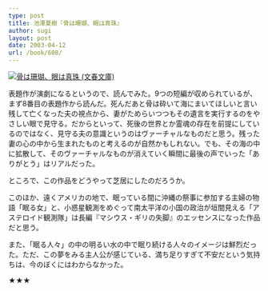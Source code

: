 ```yaml
---
type: post
title: 池澤夏樹『骨は珊瑚、眼は真珠』
author: sugi
layout: post
date: 2003-04-12
url: /book/608/
---
```

<a href="http://www.amazon.co.jp/exec/obidos/ASIN/4167561042/chezsugi-22/ref=nosim/" onclick="_gaq.push(['_trackEvent', 'outbound-article', 'http://www.amazon.co.jp/exec/obidos/ASIN/4167561042/chezsugi-22/ref=nosim/', '']);" name="amazletlink" target="_blank"><img src="http://i2.wp.com/ec2.images-amazon.com/images/I/51H5107J0PL.SL160.jpg?w=660" alt="骨は珊瑚、眼は真珠 (文春文庫)" class="alignleft" data-recalc-dims="1" /></a>

表題作が演劇になるというので、読んでみた。9つの短編が収められているが、まず8番目の表題作から読んだ。死んだあと骨は砕いて海にまいてほしいと言い残して亡くなった夫の視点から、妻がためらいつつもその遺言を実行するのをやさしい眼で見守る。だからといって、死後の世界とか霊魂の存在を前提にしているのではなく、見守る夫の意識というのはヴァーチャルなものだと思う。残った妻の心の中から生まれたものと考えるのが自然かもしれない。でも、その海の中に拡散して、そのヴァーチャルなものが消えていく瞬間に最後の声でいった「ありがとう」はリアルだった。

ところで、この作品をどうやって芝居にしたのだろうか。

このほか、遠くアメリカの地で、眠っている間に沖縄の祭事に参加する主婦の物語「眠る女」と、小惑星観測をめぐって南太平洋の小国の政治が垣間見える「アステロイド観測隊」は長編『マシウス・ギリの失脚』のエッセンスになった作品だと思う。

また、「眠る人々」の中の明るい水の中で眠り続ける人々のイメージは鮮烈だった。ただ、この夢をみる主人公が感じている、満ち足りすぎて不安だという気持ちは、今のぼくにはわからなかった。

★★★

